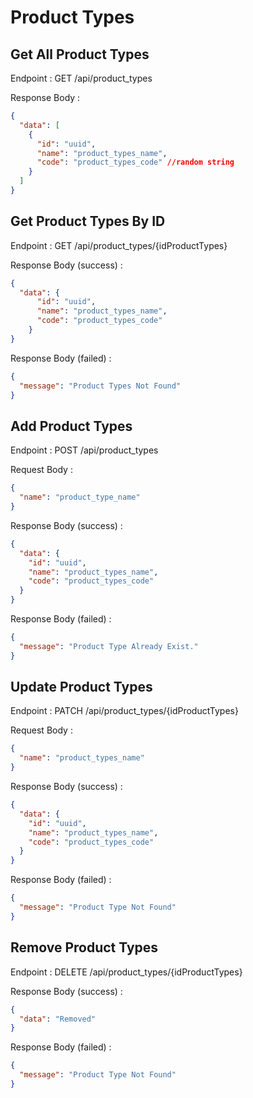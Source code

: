 # Product Types

## Get All Product Types

Endpoint : GET /api/product_types

Response Body :
```json
{
  "data": [
    {
      "id": "uuid",
      "name": "product_types_name",
      "code": "product_types_code" //random string
    }
  ]
}
```

## Get Product Types By ID

Endpoint : GET /api/product_types/{idProductTypes}

Response Body (success) :
```json
{
  "data": {
      "id": "uuid",
      "name": "product_types_name",
      "code": "product_types_code"
    }
}
```

Response Body (failed) :
```json
{
  "message": "Product Types Not Found"
}
```

## Add Product Types

Endpoint : POST /api/product_types

Request Body :
```json
{
  "name": "product_type_name"
}
```

Response Body (success) :
```json
{
  "data": {
    "id": "uuid",
    "name": "product_types_name",
    "code": "product_types_code"
  }
}
```

Response Body (failed) :
```json
{
  "message": "Product Type Already Exist."
}
```

## Update Product Types

Endpoint : PATCH /api/product_types/{idProductTypes}

Request Body :
```json
{
  "name": "product_types_name"
}
```

Response Body (success) :
```json
{
  "data": {
    "id": "uuid",
    "name": "product_types_name",
    "code": "product_types_code"
  }
}
```

Response Body (failed) :
```json
{
  "message": "Product Type Not Found"
}
```

## Remove Product Types

Endpoint : DELETE /api/product_types/{idProductTypes}

Response Body (success) :
```json
{
  "data": "Removed"
}
```

Response Body (failed) :
```json
{
  "message": "Product Type Not Found"
}
```
